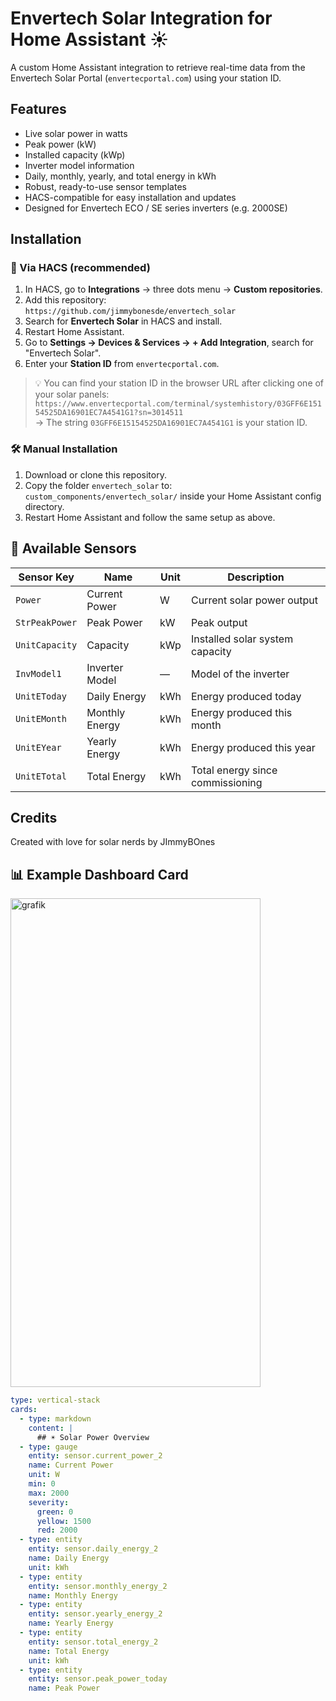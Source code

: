# Envertech Solar Integration for Home Assistant ☀️

A custom Home Assistant integration to retrieve real-time data from the Envertech Solar Portal (`envertecportal.com`) using your station ID.

## Features

- Live solar power in watts
- Peak power (kW)
- Installed capacity (kWp)
- Inverter model information
- Daily, monthly, yearly, and total energy in kWh
- Robust, ready-to-use sensor templates
- HACS-compatible for easy installation and updates
- Designed for Envertech ECO / SE series inverters (e.g. 2000SE)

## Installation

### 🧰 Via HACS (recommended)
1. In HACS, go to **Integrations** → three dots menu → **Custom repositories**.
2. Add this repository:  
   `https://github.com/jimmybonesde/envertech_solar`
3. Search for **Envertech Solar** in HACS and install.
4. Restart Home Assistant.
5. Go to **Settings → Devices & Services → + Add Integration**, search for "Envertech Solar".
6. Enter your **Station ID** from `envertecportal.com`.

> 💡 You can find your station ID in the browser URL after clicking one of your solar panels:  
> `https://www.envertecportal.com/terminal/systemhistory/03GFF6E15154525DA16901EC7A4541G1?sn=3014511`  
> → The string `03GFF6E15154525DA16901EC7A4541G1` is your station ID.

### 🛠️ Manual Installation
1. Download or clone this repository.
2. Copy the folder `envertech_solar` to:  
   `custom_components/envertech_solar/` inside your Home Assistant config directory.
3. Restart Home Assistant and follow the same setup as above.

## 📡 Available Sensors

| Sensor Key   | Name             | Unit  | Description                         |
|--------------|------------------|-------|-------------------------------------|
| `Power`        | Current Power    | W     | Current solar power output          |
| `StrPeakPower` | Peak Power       | kW    | Peak output                         |
| `UnitCapacity` | Capacity         | kWp   | Installed solar system capacity     |
| `InvModel1`    | Inverter Model   | —     | Model of the inverter               |
| `UnitEToday`   | Daily Energy     | kWh   | Energy produced today               |
| `UnitEMonth`   | Monthly Energy   | kWh   | Energy produced this month          |
| `UnitEYear`    | Yearly Energy    | kWh   | Energy produced this year           |
| `UnitETotal`   | Total Energy     | kWh   | Total energy since commissioning    |


## Credits

Created with love for solar nerds by JImmyBOnes

## 📊 Example Dashboard Card

<img width="400" height="782" alt="grafik" src="https://github.com/user-attachments/assets/29e33858-5551-44f5-a619-2beddf781b13" />



```yaml
type: vertical-stack
cards:
  - type: markdown
    content: |
      ## ☀️ Solar Power Overview
  - type: gauge
    entity: sensor.current_power_2
    name: Current Power
    unit: W
    min: 0
    max: 2000
    severity:
      green: 0
      yellow: 1500
      red: 2000
  - type: entity
    entity: sensor.daily_energy_2
    name: Daily Energy
    unit: kWh
  - type: entity
    entity: sensor.monthly_energy_2
    name: Monthly Energy
  - type: entity
    entity: sensor.yearly_energy_2
    name: Yearly Energy
  - type: entity
    entity: sensor.total_energy_2
    name: Total Energy
    unit: kWh
  - type: entity
    entity: sensor.peak_power_today
    name: Peak Power
